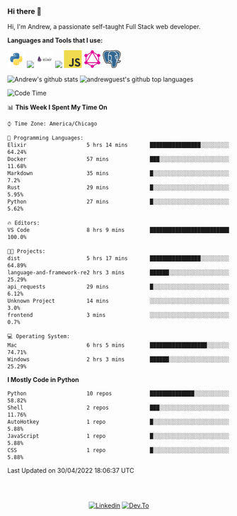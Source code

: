 ### Hi there 👋

Hi, I'm Andrew, a passionate self-taught Full Stack web developer.

**Languages and Tools that I use:**  

<code><img height="40" src="https://raw.githubusercontent.com/github/explore/80688e429a7d4ef2fca1e82350fe8e3517d3494d/topics/python/python.png"></code>
<code><img height="40" src="https://fastapi.tiangolo.com/img/logo-margin/logo-teal.png"></code>
<code><img height="40" src="https://raw.githubusercontent.com/github/explore/d106aa3f6fa091ab80ab5c8cf0d931baff3caaea/topics/elixir/elixir.png"></code>
<code><img height="40" src="https://img.stackshare.io/service/3262/-s9uoLIN.png"></code>
<code><img height="40" src="https://raw.githubusercontent.com/github/explore/80688e429a7d4ef2fca1e82350fe8e3517d3494d/topics/javascript/javascript.png"></code>
<code><img height="40" src="https://raw.githubusercontent.com/github/explore/5c058a388828bb5fde0bcafd4bc867b5bb3f26f3/topics/graphql/graphql.png"></code>
<code><img height="40" src="https://raw.githubusercontent.com/github/explore/80688e429a7d4ef2fca1e82350fe8e3517d3494d/topics/postgresql/postgresql.png"></code>

![Andrew's github stats](https://github-readme-stats.vercel.app/api?username=andrewguest&show_icons=true&theme=vue-dark&count_private=true)
<img height="180em" src="https://github-readme-stats.vercel.app/api/top-langs/?username=andrewguest&theme=vue-dark&layout=compact" alt="andrewguest's github top languages" />

<!--START_SECTION:waka-->
![Code Time](http://img.shields.io/badge/Code%20Time-1%2C072%20hrs%206%20mins-blue)

📊 **This Week I Spent My Time On** 

```text
⌚︎ Time Zone: America/Chicago

💬 Programming Languages: 
Elixir                   5 hrs 14 mins       ████████████████░░░░░░░░░   64.24% 
Docker                   57 mins             ███░░░░░░░░░░░░░░░░░░░░░░   11.68% 
Markdown                 35 mins             █░░░░░░░░░░░░░░░░░░░░░░░░   7.2% 
Rust                     29 mins             █░░░░░░░░░░░░░░░░░░░░░░░░   5.95% 
Python                   27 mins             █░░░░░░░░░░░░░░░░░░░░░░░░   5.62%

🔥 Editors: 
VS Code                  8 hrs 9 mins        █████████████████████████   100.0%

🐱‍💻 Projects: 
dist                     5 hrs 17 mins       ████████████████░░░░░░░░░   64.89% 
language-and-framework-re2 hrs 3 mins        ██████░░░░░░░░░░░░░░░░░░░   25.29% 
api_requests             29 mins             █░░░░░░░░░░░░░░░░░░░░░░░░   6.12% 
Unknown Project          14 mins             ░░░░░░░░░░░░░░░░░░░░░░░░░   3.0% 
frontend                 3 mins              ░░░░░░░░░░░░░░░░░░░░░░░░░   0.7%

💻 Operating System: 
Mac                      6 hrs 5 mins        ██████████████████░░░░░░░   74.71% 
Windows                  2 hrs 3 mins        ██████░░░░░░░░░░░░░░░░░░░   25.29%

```

**I Mostly Code in Python** 

```text
Python                   10 repos            ██████████████░░░░░░░░░░░   58.82% 
Shell                    2 repos             ███░░░░░░░░░░░░░░░░░░░░░░   11.76% 
AutoHotkey               1 repo              █░░░░░░░░░░░░░░░░░░░░░░░░   5.88% 
JavaScript               1 repo              █░░░░░░░░░░░░░░░░░░░░░░░░   5.88% 
CSS                      1 repo              █░░░░░░░░░░░░░░░░░░░░░░░░   5.88%

```



 Last Updated on 30/04/2022 18:06:37 UTC
<!--END_SECTION:waka-->

<br><br>
<p align="center">
   <a href="https://www.linkedin.com/in/andrew-guest-a891759a" target="_blank"><img src="https://img.shields.io/badge/LinkedIn-0077B5?style=for-the-badge&logo=linkedin&logoColor=white" alt="Linkedin"></a>
  <a href="https://dev.to/aguest" target="_blank"><img src="https://img.shields.io/badge/Dev.to-0A0A0A?style=for-the-badge&logo=dev%2Eto&logoColor=white" alt="Dev.To"></a>
</p>
